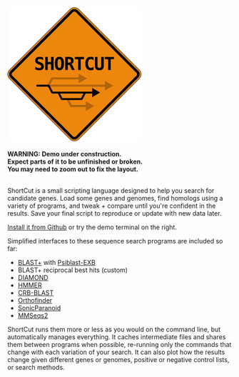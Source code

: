 <div id="intropitch">
<img src="/static/shortcut.png" style="width:300px;"></img>
<!-- There's more than one way to get there.<br/> -->
<!-- Combine and compare sequence searches.<br/> -->
<!-- Quickly try altnernative workflows.<br/> -->
<!-- Compare and combine searches.<br/> -->
<!-- Find a <b>R</b>apid, <b>R</b>obust, <b>R</b>eproducible<br/> -->
<!-- Find a rapid, robust, reproducible<br/>
route to your candidate genes! -->
</div>

<br/>
<div id="devwarning">
<b>WARNING: Demo under construction.
<br/>
Expect parts of it to be unfinished or broken.
<br/>
You may need to zoom out to fix the layout.</b>
<br/>
</div>
<br/>

ShortCut is a small scripting language designed to help you search for candidate genes.
Load some genes and genomes,
find homologs using a variety of programs,
and tweak + compare until you're confident in the results.
Save your final script to reproduce or update with new data later.

[Install it from Github][1] or try the demo terminal on the right.

Simplified interfaces to these sequence search programs are included so far:

- [BLAST+][5] with [Psiblast-EXB][12]
- BLAST+ reciprocal best hits (custom)
- [DIAMOND][6]
- [HMMER][7]
- [CRB-BLAST][8]
- [Orthofinder][9]
- [SonicParanoid][10]
- [MMSeqs2][11]

ShortCut runs them more or less as you would on the command line, but automatically manages everything.
It caches intermediate files and shares them between programs when possible,
re-running only the commands that change with each variation of your search.
It can also plot how the results change given different genes or genomes, positive or negative control lists,
or search methods.

<!-- And if you need to customize the script beyond what ShortCut can do,
combine it with other programs or manually inspect the output files.
_Your collaborators will still be grateful that you partially automated it!_ -->

<!--
Scripting makes it easier for you to compare search methods now,
and easier for others to build on your work later.
If you need to customize the script beyond what `shortcut` can do, combine it with something else:
call your code from `shortcut`, call `shortcut` from your code, or work with the output files manually.

## Quick Start

The fastest way to start is probably to skip back and forth between the Examples and Tutorial.
Read the tutorial and look for each new concept in the examples,
or play with the examples and read the tutorial as needed when they don't do what you expect.
-->

[1]: https://github.com/jefdaj/shortcut
[5]: https://blast.ncbi.nlm.nih.gov/Blast.cgi?CMD=Web&PAGE_TYPE=BlastDocs&DOC_TYPE=Download
[6]: https://github.com/bbuchfink/diamond
[7]: http://hmmer.org/
[8]: https://github.com/cboursnell/crb-blast
[9]: https://github.com/davidemms/OrthoFinder
[10]: http://iwasakilab.bs.s.u-tokyo.ac.jp/sonicparanoid/
[11]: https://github.com/soedinglab/MMseqs2
[12]: https://github.com/kyungtaekLIM/PSI-BLASTexB

